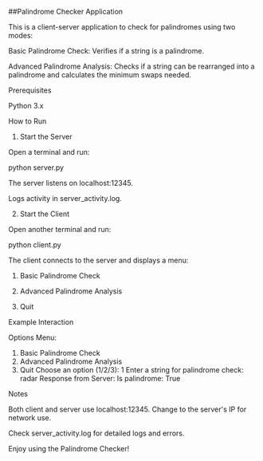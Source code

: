 ##Palindrome Checker Application

This is a client-server application to check for palindromes using two modes:

Basic Palindrome Check: Verifies if a string is a palindrome.

Advanced Palindrome Analysis: Checks if a string can be rearranged into a palindrome and calculates the minimum swaps needed.

Prerequisites

Python 3.x

How to Run

1. Start the Server

Open a terminal and run:

python server.py

The server listens on localhost:12345.

Logs activity in server_activity.log.

2. Start the Client

Open another terminal and run:

python client.py

The client connects to the server and displays a menu:

1. Basic Palindrome Check

2. Advanced Palindrome Analysis

3. Quit

Example Interaction

Options Menu:
1. Basic Palindrome Check
2. Advanced Palindrome Analysis
3. Quit
Choose an option (1/2/3): 1
Enter a string for palindrome check: radar
Response from Server:
Is palindrome: True

Notes

Both client and server use localhost:12345. Change to the server's IP for network use.

Check server_activity.log for detailed logs and errors.

Enjoy using the Palindrome Checker!
